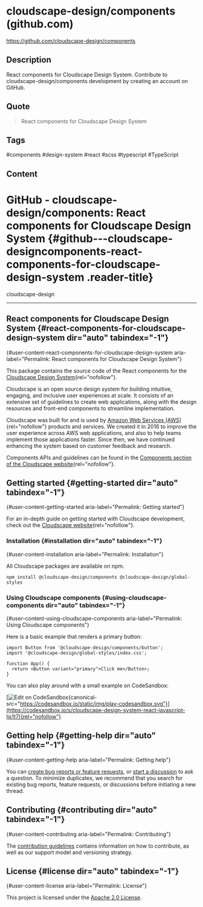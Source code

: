 # cloudscape-design/components (github.com)

<https://github.com/cloudscape-design/components>

## Description

React components for Cloudscape Design System. Contribute to cloudscape-design/components development by creating an account on GitHub.

## Quote

> React components for Cloudscape Design System

## Tags

#components #design-system #react #scss #typescript #TypeScript

## Content

# GitHub - cloudscape-design/components: React components for Cloudscape Design System {#github---cloudscape-designcomponents-react-components-for-cloudscape-design-system .reader-title}

cloudscape-design

------------------------------------------------------------------------

## React components for Cloudscape Design System {#react-components-for-cloudscape-design-system dir="auto" tabindex="-1"}

[](#react-components-for-cloudscape-design-system){#user-content-react-components-for-cloudscape-design-system aria-label="Permalink: React components for Cloudscape Design System"}

This package contains the source code of the React components for the [Cloudscape Design System](https://cloudscape.design/){rel="nofollow"}.

Cloudscape is an open source design system for building intuitive, engaging, and inclusive user experiences at scale. It consists of an extensive set of guidelines to create web applications, along with the design resources and front-end components to streamline implementation.

Cloudscape was built for and is used by [Amazon Web Services (AWS)](https://aws.amazon.com/){rel="nofollow"} products and services. We created it in 2016 to improve the user experience across AWS web applications, and also to help teams implement those applications faster. Since then, we have continued enhancing the system based on customer feedback and research.

Components APIs and guidelines can be found in the [Components section of the Cloudscape website](https://cloudscape.design/components/){rel="nofollow"}.

## Getting started {#getting-started dir="auto" tabindex="-1"}

[](#getting-started){#user-content-getting-started aria-label="Permalink: Getting started"}

For an in-depth guide on getting started with Cloudscape development, check out the [Cloudscape website](https://cloudscape.design/get-started/integration/using-cloudscape-components/){rel="nofollow"}.

### Installation {#installation dir="auto" tabindex="-1"}

[](#installation){#user-content-installation aria-label="Permalink: Installation"}

All Cloudscape packages are available on npm.

    npm install @cloudscape-design/components @cloudscape-design/global-styles

### Using Cloudscape components {#using-cloudscape-components dir="auto" tabindex="-1"}

[](#using-cloudscape-components){#user-content-using-cloudscape-components aria-label="Permalink: Using Cloudscape components"}

Here is a basic example that renders a primary button:

    import Button from '@cloudscape-design/components/button';
    import '@cloudscape-design/global-styles/index.css';

    function App() {
      return <Button variant="primary">Click me</Button>;
    }

You can also play around with a small example on CodeSandbox:

[![Edit on CodeSandbox](https://camo.githubusercontent.com/ecd139ba9847d0c77607c86339eb8ee6939ca85143a92ae16ebf20f58325e1b6/68747470733a2f2f636f646573616e64626f782e696f2f7374617469632f696d672f706c61792d636f646573616e64626f782e737667){canonical-src="https://codesandbox.io/static/img/play-codesandbox.svg"}](https://codesandbox.io/s/cloudscape-design-system-react-javascript-ljs1t7){rel="nofollow"}

## Getting help {#getting-help dir="auto" tabindex="-1"}

[](#getting-help){#user-content-getting-help aria-label="Permalink: Getting help"}

You can [create bug reports or feature requests](https://github.com/cloudscape-design/components/issues/new/choose), or [start a discussion](https://github.com/cloudscape-design/components/discussions) to ask a question. To minimize duplicates, we recommend that you search for existing bug reports, feature requests, or discussions before initiating a new thread.

## Contributing {#contributing dir="auto" tabindex="-1"}

[](#contributing){#user-content-contributing aria-label="Permalink: Contributing"}

The [contribution guidelines](https://github.com/cloudscape-design/components/blob/main/CONTRIBUTING.md) contains information on how to contribute, as well as our support model and versioning strategy.

## License {#license dir="auto" tabindex="-1"}

[](#license){#user-content-license aria-label="Permalink: License"}

This project is licensed under the [Apache 2.0 License](https://github.com/cloudscape-design/components/blob/main/LICENSE).
